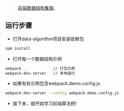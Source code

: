 > [前端数据结构集锦](https://github.com/miracle-git/fts/tree/master/js/data-algorithm)。

## 运行步骤
- 打开data-algorithm项目安装依赖包
```bash
npm install
```
- 打开每一个数据结构示例
```bash
webpack              // 打包示例
webpack-dev-server   // 本地运行
```
- 如果有些示例包含webpack.demo.config.js
```bash
webpack-dev-server --config webpack.demo.config.js
```
- 接下来，就开始学习前端算法把!
